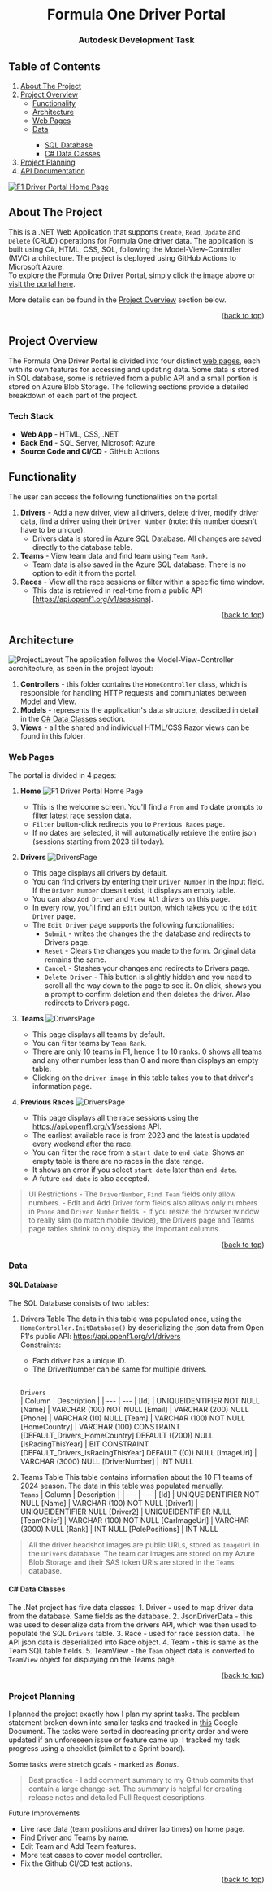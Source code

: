 
<a id="readme-top"></a>
<br />

<!-- TITLE -->

<div align="center">
  <h1 align="center">Formula One Driver Portal</h1>   
  <h3 align="center">Autodesk Development Task</h3> 
</div>

<!-- TABLE OF CONTENTS -->

  <h2>Table of Contents</h2>
  <ol>
    <li>
      <a href="#about-the-project">About The Project</a>
    </li>
    <li>
      <a href="#project-overview">Project Overview</a>
      <ul>
        <li><a href="#functionality">Functionality</a></li>
        <li><a href="#architecture">Architecture</a></li>
        <li><a href="#web-pages">Web Pages</a></li>
        <li><a href="#data">Data</a></li>
          <ul>
            <li><a href="#sql-database">SQL Database</a></li>
            <li><a href="#csharp-data-classes">C# Data Classes</a></li>
          </ul>
      </ul>
      <li>
        <a href="#project-planning">Project Planning</a>
      </li>  
      <li>
        <a href="#project-planning">API Documentation</a>
      </li>
  </ol>

<!-- Portal Home Page -->
[![F1 Driver Portal Home Page](images/HomePage.png)](https://f1driversportal-bpbzhjebbfahe5fj.canadacentral-01.azurewebsites.net/)


<!-- ABOUT THE PROJECT -->

## About The Project
This is a .NET Web Application that supports `Create`, `Read`, `Update` and `Delete` (CRUD) operations for Formula One driver data.
The application is built using C#, HTML, CSS, SQL, following the Model-View-Controller (MVC) architecture.
The project is deployed using GitHub Actions to Microsoft Azure.
<br />
To explore the Formula One Driver Portal, simply click the image above or [visit the portal here](https://f1driversportal-bpbzhjebbfahe5fj.canadacentral-01.azurewebsites.net/).

More details can be found in the <a href="#project-overview">Project Overview</a> section below.
<p align="right">(<a href="#readme-top">back to top</a>)</p>


<!-- PROJECT OVERVIEW -->
## Project Overview
The Formula One Driver Portal is divided into four distinct [web pages](#web-pages), each with its own features for accessing and updating data. Some data is stored in SQL database, some is retrieved from a public API and a small portion is stored on Azure Blob Storage. The following sections provide a detailed breakdown of each part of the project.

  ### Tech Stack
  - **Web App** - HTML, CSS, .NET
  - **Back End** - SQL Server, Microsoft Azure
  - **Source Code and CI/CD** - GitHub Actions


## Functionality
The user can access the following functionalities on the portal: 
1. **Drivers** - Add a new driver, view all drivers, delete driver, modify driver data, find a driver using their `Driver Number` (note: this number doesn't have to be unique).
    - Drivers data is stored in Azure SQL Database. All changes are saved directly to the database table.  
2. **Teams** - View team data and find team using `Team Rank`.
    - Team data is also saved in the Azure SQL database. There is no option to edit it from the portal.
3. **Races** - View all the race sessions or filter within a specific time window.
    - This data is retrieved in real-time from a public API [https://api.openf1.org/v1/sessions].
<p align="right">(<a href="#readme-top">back to top</a>)</p>

## Architecture
 <a align="center"> ![ProjectLayout](images/ProjectFiles.png)</a>
  The application follwos the Model-View-Controller acrchitecture, as seen in the project layout:
  1. **Controllers** - this folder contains the `HomeController` class, which is responsible for handling HTTP requests and communiates between Model and View.
  2. **Models** - represents the application's data structure, descibed in detail in the [C# Data Classes](#csharp-data-classes) section.
  4. **Views** - all the shared and individual HTML/CSS Razor views can be found in this folder.

 ### Web Pages
  The portal is divided in 4 pages:
 1. **Home**
 ![F1 Driver Portal Home Page](images/HomePage.png)
    - This is the welcome screen. You'll find a `From` and `To` date prompts to filter latest race session data.
    - `Filter` button-click redirects you to `Previous Races` page.
    - If no dates are selected, it will automatically retrieve the entire json (sessions starting from 2023 till today).

 2. **Drivers**
 ![DriversPage](images/DriversPage.png)
    - This page displays all drivers by default.
    - You can find drivers by entering their `Driver Number` in the input field. If the `Driver Number` doesn't exist, it displays an empty table.
    - You can also `Add Driver` and `View All` drivers on this page.
    - In every row, you'll find an `Edit` button, which takes you to the `Edit Driver` page.
    - The `Edit Driver` page supports the following functionalities:
      - `Submit` - writes the changes the the database and redirects to Drivers page.
      - `Reset` - Clears the changes you made to the form. Original data remains the same.
      - `Cancel` - Stashes your changes and redirects to Drivers page. 
      - `Delete Driver` - This button is slightly hidden and you need to scroll all the way down to the page to see it. On click, shows you a prompt to confirm deletion and then deletes the driver. Also redirects to Drivers page.

 3. **Teams**
  ![DriversPage](images/TeamsPage.png)
    - This page displays all teams by default.
    - You can filter teams by `Team Rank`.
    - There are only 10 teams in F1, hence 1 to 10 ranks. 0 shows all teams and any other number less than 0 and more than displays an empty table.
    - Clicking on the `driver image` in this table takes you to that driver's information page.

 4. **Previous Races**
   ![DriversPage](images/PreviousRaces.png)
    - This page displays all the race sessions using the https://api.openf1.org/v1/sessions API.
    - The earliest available race is from 2023 and the latest is updated every weekend after the race.
    - You can filter the race from a `start date` to `end date`. Shows an empty table is there are no races in the date range.
    - It shows an error if you select `start date` later than `end date`.
    - A future `end date` is also accepted.

  > UI Restrictions
        - The `DriverNumber`, `Find Team` fields only allow numbers.
        - Edit and Add Driver form fields also allows only numbers in `Phone` and `Driver Number` fields.
        - If you resize the browser window to really slim (to match mobile device), the Drivers page and Teams page tables shrink to only display the important columns.

<p align="right">(<a href="#readme-top">back to top</a>)</p>


 ### Data
  #### SQL Database
  The SQL Database consists of two tables:
  1. Drivers Table
      The data in this table was populated once, using the `HomeController.InitDatabase()` by deserializing the json data from Open F1's public API: https://api.openf1.org/v1/drivers
      <br />Constraints:
        - Each driver has a unique ID. 
        - The DriverNumber can be same for multiple drivers. 
        
      <br />
        
      `Drivers`  
      | Column | Description |
      | --- | --- |
      [Id]               |   UNIQUEIDENTIFIER NOT NULL
      [Name]             |   VARCHAR (100)    NOT NULL
      [Email]            |   VARCHAR (200)    NULL
      [Phone]            |   VARCHAR (10)     NULL
      [Team]             |   VARCHAR (100)    NOT NULL
      [HomeCountry]      |   VARCHAR (100)    CONSTRAINT [DEFAULT_Drivers_HomeCountry] DEFAULT ((200)) NULL
      [IsRacingThisYear] |   BIT  CONSTRAINT [DEFAULT_Drivers_IsRacingThisYear] DEFAULT ((0)) NULL
      [ImageUrl]         |   VARCHAR (3000)  NULL
      [DriverNumber]     |   INT NULL

  2. Teams Table
      This table contains information about the 10 F1 teams of 2024 season. The data in this table was populated manually.
      <br />
      `Teams`
      | Column | Description |
      | --- | --- |
      [Id]              |   UNIQUEIDENTIFIER NOT NULL
      [Name]            |   VARCHAR (100)    NOT NULL
      [Driver1]         |   UNIQUEIDENTIFIER NULL
      [Driver2]         |   UNIQUEIDENTIFIER NULL
      [TeamChief]       |   VARCHAR (100)    NOT NULL
      [CarImageUrl]     |   VARCHAR (3000)   NULL
      [Rank]            |   INT              NULL
      [PolePositions]   |   INT              NULL

  > All the driver headshot images are public URLs, stored as `ImageUrl` in the `Drivers` database.
    The team car images are stored on my Azure Blob Storage and their SAS token URIs are stored in the `Teams` database.

  #### C# Data Classes
  The .Net project has five data classes:
      1. Driver - used to map driver data from the database. Same fields as the database.
      2. JsonDriverData - this was used to deserialize data from the drivers API, which was then used to populate the SQL `Drivers` table.
      3. Race - used for race session data. The API json data is deserialized into Race object.
      4. Team - this is same as the Team SQL table fields.
      5. TeamView - the `Team` object data is converted to `TeamView` object for displaying on the Teams page.

<p align="right">(<a href="#readme-top">back to top</a>)</p>

### Project Planning
I planned the project exactly how I plan my sprint tasks. The problem statement broken down into smaller tasks and tracked in [this](https://docs.google.com/document/d/1U_YXLZXRqzGaEwI18pGToT0tDoPowE4YB4wJekQ7rlA/edit?usp=sharing) Google Document.
The tasks were sorted in decreasing priority order and were updated if an unforeseen issue or feature came up.
I tracked my task progress using a checklist (similat to a Sprint board). 

Some tasks were stretch goals - marked as *Bonus*.
> Best practice - I add comment summary to my Github commits that contain a large change-set. The summary is helpful for creating release notes and detailed Pull Request descriptions.


Future Improvements
  - Live race data (team positions and driver lap times) on home page.
  - Find Driver and Teams by name.
  - Edit Team and Add Team features.
  - More test cases to cover model controller.
  - Fix the Github CI/CD test actions.

<p align="right">(<a href="#readme-top">back to top</a>)</p>

